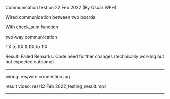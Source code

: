 Communication test on 22 Feb 2022 (By Oscar WFH)

Wired communication between two boards

With check_sum function

two-way communication

TX to RX & RX to TX

Result: Failed
Remarks: Code need further changes (technically working but not expected outcome)




************************************
wiring: res/wire connection.jpg

result video: res/12 Feb 2022_testing_result.mp4
************************************
